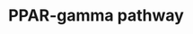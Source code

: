 ---
annotations:
- type: Pathway Ontology
  value: peroxisome proliferator-activated receptor signaling pathway
- type: Pathway Ontology
  value: signaling pathway
authors:
- Marvin M2
- Jkearns445
- Eweitz
description: The Peroxisome Proliferator-Activated Receptor Gamma forms a heterodimer
  with retinoid X receptors which regulates gene expression of various genes. This
  pathway is based on the entry on the PPARG pathway on Nuclear Receptor Resource
  (https://nrresource.org/nuclear_receptors/peroxisome-proliferator-activated-receptor-gamma-pparg-nr1c3/).
last-edited: 2021-05-07
organisms:
- Homo sapiens
redirect_from:
- /index.php/Pathway:WP5071
- /instance/WP5071
schema-jsonld:
- '@context': https://schema.org/
  '@id': https://wikipathways.github.io/pathways/WP5071.html
  '@type': Dataset
  creator:
    '@type': Organization
    name: WikiPathways
  description: The Peroxisome Proliferator-Activated Receptor Gamma forms a heterodimer
    with retinoid X receptors which regulates gene expression of various genes. This
    pathway is based on the entry on the PPARG pathway on Nuclear Receptor Resource
    (https://nrresource.org/nuclear_receptors/peroxisome-proliferator-activated-receptor-gamma-pparg-nr1c3/).
  keywords:
  - CREBBP
  - EP300
  - PCK2
  - PLIN2
  - CEBPD
  - NCOA1
  - TNF
  - CEBPA
  - IL1A
  - FABP4
  - PCK1
  - RXRG
  - REL
  - RXRB
  - PTGS2
  - RELA
  - LPL
  - RXRA
  - IL1B
  - CEBPG
  - ADIPOQ
  - PPARG
  - CEBPB
  - NFKB1
  - CD36
  license: CC0
  name: PPAR-gamma pathway
seo: CreativeWork
title: PPAR-gamma pathway
wpid: WP5071
---